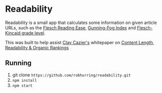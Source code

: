# Readability

Readability is a small app that calculates some information on given article URLs, such as the [Flesch Reading Ease](http://en.wikipedia.org/wiki/Flesch%E2%80%93Kincaid_readability_tests), [Gunning-Fog Index](http://en.wikipedia.org/wiki/Gunning_fog_index) and [Flesch-Kincaid grade level](http://en.wikipedia.org/wiki/Flesch%E2%80%93Kincaid_readability_tests#Flesch.E2.80.93Kincaid_Grade_Level).

This was built to help assist [Clay Cazier's](http://www.claycazier.com/) whitepaper on [Content Length, Readability & Organic Rankings](http://www.pmdigital.com/blog/2014/01/content-length-readability-organic-rankings/)

## Running

1. git clone `https://github.com/robhurring/readability.git`
2. `npm install`
3. `npm start`

